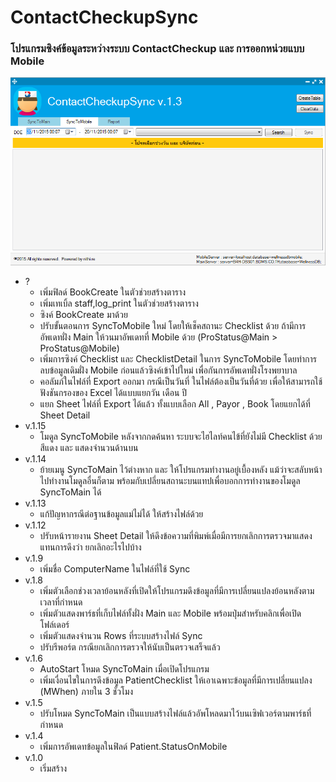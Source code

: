 ﻿# ContactCheckupSync
### โปรแกรมซิงค์ข้อมูลระหว่างระบบ ContactCheckup และ การออกหน่วยแบบ Mobile
![alt tag](https://github.com/oofdui/ContactCheckupSync/blob/master/SS.png)

* ?
	* เพิ่มฟิลด์ BookCreate ในตัวช่วยสร้างตาราง
	* เพิ่มเทเบิ้ล staff,log_print ในตัวช่วยสร้างตาราง
	* ซิงค์ BookCreate มาด้วย
	* ปรับขั้นตอนการ SyncToMobile ใหม่ โดยให้เช็คสถานะ Checklist ด้วย ถ้ามีการอัพเดทฝั่ง Main ให้วนมาอัพเดทที่ Mobile ด้วย (ProStatus@Main > ProStatus@Mobile)
	* เพิ่มการซิงค์ Checklist และ ChecklistDetail ในการ SyncToMobile โดยทำการลบข้อมูลเดิมฝั่ง Mobile ก่อนแล้วซิงค์เข้าไปใหม่ เพื่อกันการอัพเดทฝั่งโรงพยาบาล
	* คอลัมภ์ในไฟล์ที่ Export ออกมา กรณีเป็นวันที่ ในไฟล์ต้องเป็นวันที่ด้วย เพื่อให้สามารถใช้ฟังชันกรองของ Excel ได้แบบแยกวัน เดือน ปี
	* แยก Sheet ไฟล์ที่ Export ได้แล้ว ทั้งแบบเลือก All , Payor , Book โดยแยกได้ที่ Sheet Detail
* v.1.15
	* โมดูล SyncToMobile หลังจากกดค้นหา ระบบจะไฮไลท์คนไข้ที่ยังไม่มี Checklist ด้วยสีแดง และ แสดงจำนวนด้านบน
* v.1.14
	* ย้ายเมนู SyncToMain ไว้ต่างหาก และ ให้โปรแกรมทำงานอยู่เบื้องหลัง แม้ว่าจะสลับหน้าไปทำงานโมดูลอื่นก็ตาม พร้อมกับเปลี่ยนสถานะบนแทปเพื่อบอกการทำงานของโมดูล SyncToMain ได้
* v.1.13
	* แก้ปัญหากรณีต่อฐานข้อมูลแม่ไม่ได้ ให้สร้างไฟล์ด้วย
* v.1.12
	* ปรับหน้ารายงาน Sheet Detail ให้ดึงข้อความที่พิมพ์เมื่อมีการยกเลิกการตรวจมาแสดงแทนการดึงว่า ยกเลิกอะไรไปบ้าง
* v.1.9
	* เพิ่มชื่อ ComputerName ในไฟล์ที่ใช้ Sync
* v.1.8
	* เพิ่มตัวเลือกช่วงเวลาย้อนหลังที่เปิดให้โปรแกรมดึงข้อมูลที่มีการเปลี่ยนแปลงย้อนหลังตามเวลาที่กำหนด
	* เพิ่มตัวแสดงพาร์ธที่เก็บไฟล์ทั้งฝั่ง Main และ Mobile พร้อมปุ่มสำหรับคลิกเพื่อเปิดโฟล์เดอร์
	* เพิ่มตัวแสดงจำนวน Rows ที่ระบบสร้างไฟล์ Sync
	* ปรับรีพอร์ต กรณียกเลิกการตรวจให้นับเป็นตรวจเสร็จแล้ว
* v.1.6
	* AutoStart โหมด SyncToMain เมื่อเปิดโปรแกรม
	* เพิ่มเงื่อนไขในการดึงข้อมูล PatientChecklist ให้เอาเฉพาะข้อมูลที่มีการเปลี่ยนแปลง (MWhen) ภายใน 3 ชั่วโมง
* v.1.5
	* ปรับโหมด SyncToMain เป็นแบบสร้างไฟล์แล้วอัพโหลดมาไว้บนเซิฟเวอร์ตามพาร์ธที่กำหนด
* v.1.4
	* เพิ่มการอัพเดทข้อมูลในฟิลด์ Patient.StatusOnMobile
* v.1.0
  * เริ่มสร้าง
